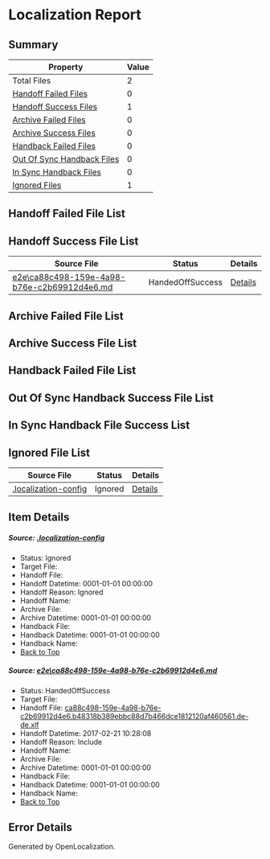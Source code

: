 # <a name='report-top'></a> Localization Report

## Summary
 Property | Value 
 -------- | ----- 
 Total Files | 2
[ Handoff Failed Files ](#handoff-failed-list)| 0
[ Handoff Success Files ](#handoff-success-list)| 1
[ Archive Failed Files ](#archive-failed-list)| 0
[ Archive Success Files ](#archive-success-list)| 0
[ Handback Failed Files ](#handback-failed-list)| 0
[ Out Of Sync Handback Files ](#outofsync-handback-success-list)| 0
[ In Sync Handback Files ](#insync-handback-success-list)| 0
[ Ignored Files ](#ignored-list)| 1

## <a name='handoff-failed-list'></a> Handoff Failed File List

## <a name='handoff-success-list'></a> Handoff Success File List
 Source File | Status | Details 
 ----------- | ------ | ------- 
 [e2e\ca88c498-159e-4a98-b76e-c2b69912d4e6.md](https://github.com/OpenLocalizationTestOrg/ol-test4/blob/aac18ce743073ef9c88dae8ce38ca7d5d06ad6fc/e2e/ca88c498-159e-4a98-b76e-c2b69912d4e6.md) | HandedOffSuccess | [Details](#e8305c60a02018840e65cc21199b467ae6ab14011)

## <a name='archive-failed-list'></a> Archive Failed File List

## <a name='archive-success-list'></a> Archive Success File List

## <a name='handback-failed-list'></a> Handback Failed File List

## <a name='outofsync-handback-success-list'></a> Out Of Sync Handback Success File List

## <a name='insync-handback-success-list'></a> In Sync Handback File Success List

## <a name='ignored-list'></a> Ignored File List
 Source File | Status | Details 
 ----------- | ------ | ------- 
 [.localization-config](https://github.com/OpenLocalizationTestOrg/ol-test4/blob/aac18ce743073ef9c88dae8ce38ca7d5d06ad6fc/.localization-config) | Ignored | [Details](#cb0632cf59c1387fc1742bfb9fa3c47f87e2e5c90)

## Item Details
##### <a name='cb0632cf59c1387fc1742bfb9fa3c47f87e2e5c90'></a> Source: [.localization-config](https://github.com/OpenLocalizationTestOrg/ol-test4/blob/aac18ce743073ef9c88dae8ce38ca7d5d06ad6fc/.localization-config)
* Status: Ignored
* Target File: 
* Handoff File: 
* Handoff Datetime: 0001-01-01 00:00:00
* Handoff Reason: Ignored
* Handoff Name: 
* Archive File: 
* Archive Datetime: 0001-01-01 00:00:00
* Handback File: 
* Handback Datetime: 0001-01-01 00:00:00
* Handback Name: 
* [Back to Top](#report-top)

##### <a name='e8305c60a02018840e65cc21199b467ae6ab14011'></a> Source: [e2e\ca88c498-159e-4a98-b76e-c2b69912d4e6.md](https://github.com/OpenLocalizationTestOrg/ol-test4/blob/aac18ce743073ef9c88dae8ce38ca7d5d06ad6fc/e2e/ca88c498-159e-4a98-b76e-c2b69912d4e6.md)
* Status: HandedOffSuccess
* Target File: 
* Handoff File: [ca88c498-159e-4a98-b76e-c2b69912d4e6.b48318b389ebbc88d7b466dce1812120af460561.de-de.xlf](https://github.com/OpenLocalizationTestOrg/ol-test4-handoff/blob/576d0f2570477a9004a5861be476c1a01a434a80/ol-handoff/OpenLocalizationTestOrg/ol-test4-dede/xinjiang/ht/ca88c498-159e-4a98-b76e-c2b69912d4e6.b48318b389ebbc88d7b466dce1812120af460561.de-de.xlf)
* Handoff Datetime: 2017-02-21 10:28:08
* Handoff Reason: Include
* Handoff Name: 
* Archive File: 
* Archive Datetime: 0001-01-01 00:00:00
* Handback File: 
* Handback Datetime: 0001-01-01 00:00:00
* Handback Name: 
* [Back to Top](#report-top)


## Error Details

Generated by OpenLocalization.
